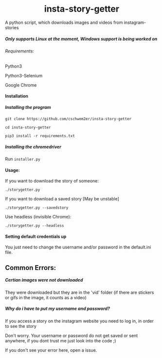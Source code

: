 <div align="center">
<h1>insta-story-getter</h1>
</div>
A python script, which downloads images and videos from instagram-stories

##### Only supports Linux at the moment, Windows support is being worked on

###### Requirements:
Python3

Python3-Selenium

Google Chrome

#### Installation
##### Installing the program
```
git clone https://github.com/cschwem2er/insta-story-getter

cd insta-story-getter

pip3 install -r requirements.txt
```

##### Installing the chromedriver
Run ``` installer.py ```

#### Usage:


If you want to download the story of someone:
```
./storygetter.py
```
If you want to download a saved story [May be unstable]
```
./storygetter.py --savedstory
```
Use headless (invisible Chrome):
```
./storygetter.py --headless
```

#### Setting default credentials up

You just need to change the username and/or password in the default.ini file.


## Common Errors:

##### Certian images were not downloaded
They were downloaded but they are in the 'vid' folder (if there are stickers or gifs in the image, it counts as a video)

##### Why do i have to put my username and password?
If you access a story on the instagram website you need to log in, in order to see the story

Don't worry. Your username or password do not get saved or sent anywhere, if you dont trust me just look into the code ;)

If you don't see your error here, open a issue.
